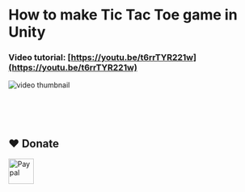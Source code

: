 # How to make Tic Tac Toe game in Unity

### Video tutorial: [https://youtu.be/t6rrTYR221w](https://youtu.be/t6rrTYR221w)
![video thumbnail](https://img.youtube.com/vi/t6rrTYR221w/0.jpg)

<br><br>
<br>
## ❤️ Donate  
<a href="https://paypal.me/hamzaherbou" title="https://paypal.me/hamzaherbou" target="_blank"><img align="left" height="50" src="https://www.mediafire.com/convkey/72dc/iz78ys7vtfsl957zg.jpg" alt="Paypal"></a>
